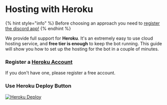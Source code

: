 # Hosting with Heroku

{% hint style="info" %}
Before choosing an approach you need to [register the discord app!](https://discordpy.readthedocs.io/en/latest/discord.html)
{% endhint %}

We provide full support for **Heroku**. It's an extremely easy to use cloud hosting service, and **free tier is enough** to keep the bot running. This guide will show you how to set up the hosting for the bot in a couple of minutes.

### Register a [Heroku Account](https://heroku.com)

If you don't have one, please register a free account.

### Use Heroku Deploy Button

[![Heroku Deploy](https://www.herokucdn.com/deploy/button.svg)](https://www.heroku.com/deploy/?template=https://github.com/ReplacementBot/ReplacementBot)



